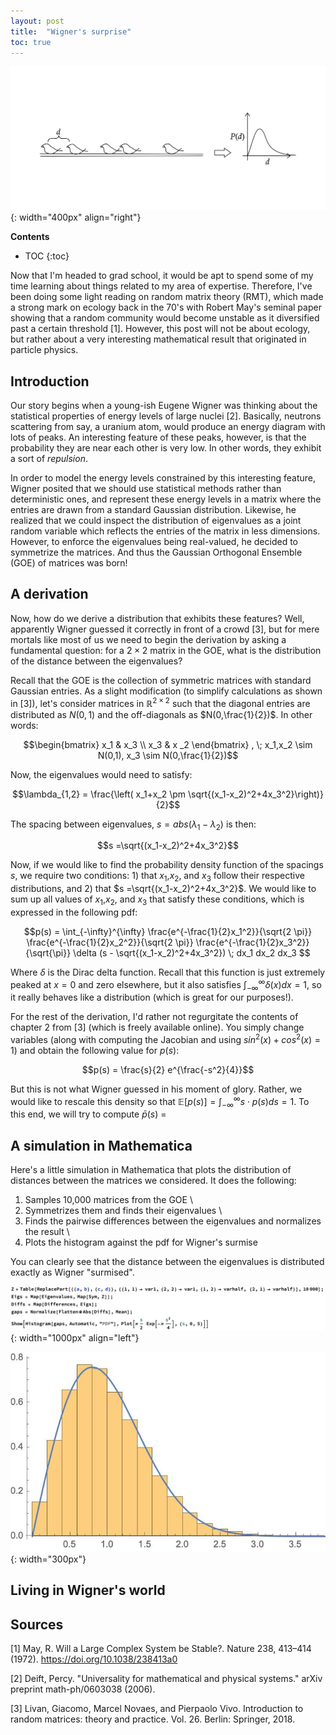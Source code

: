 ```yaml
---
layout: post
title:  "Wigner's surprise"
toc: true
---
```



<script type="text/x-mathjax-config">
MathJax.Hub.Config({
  tex2jax: {
    inlineMath: [['$','$'], ['\\(','\\)']],
    processEscapes: true
  }
});
</script>
<script src="https://cdnjs.cloudflare.com/ajax/libs/mathjax/2.7.0/MathJax.js?config=TeX-AMS-MML_HTMLorMML" type="text/javascript"></script>

<link href="https://fonts.googleapis.com/css2?family=Amiri&display=swap" rel="stylesheet">



![birds](/Images/birds.JPG){: width="400px" align="right"}

**Contents**
- TOC
{:toc}



Now that I'm headed to grad school, it would be apt to spend some of my time learning about things related to my area of expertise. Therefore, I've been doing some light reading on random matrix theory (RMT), which made a strong mark on ecology back in the 70's with Robert May's seminal paper showing that a random community would become unstable as it diversified past a certain threshold [1]. However, this post will not be about ecology, but rather about a very interesting mathematical result that originated in particle physics.

## Introduction
Our story begins when a young-ish Eugene Wigner was thinking about the statistical properties of energy levels of large nuclei [2]. Basically, neutrons scattering from say, a uranium atom, would produce an energy diagram with lots of peaks. An interesting feature of these peaks, however, is that the probability they are near each other is very low. In other words, they exhibit a sort of *repulsion*.

In order to model the energy levels constrained by this interesting feature, Wigner posited that we should use statistical methods rather than deterministic ones, and represent these energy levels in a matrix where the entries are drawn from a standard Gaussian distribution. Likewise, he realized that we could inspect the  distribution of eigenvalues as a joint random variable which reflects the entries of the matrix in less dimensions. However, to enforce the eigenvalues being real-valued, he decided to symmetrize the matrices. And thus the Gaussian Orthogonal Ensemble (GOE) of matrices was born!

## A derivation

Now, how do we derive a distribution that exhibits these features? Well, apparently Wigner guessed it correctly in front of a crowd [3], but for mere mortals like most of us we need to begin the derivation by asking a fundamental question: for a $2 \times 2$ matrix in the GOE, what is the distribution of the distance between the eigenvalues?

Recall that the GOE is the collection of symmetric matrices with standard Gaussian entries. As a slight modification (to simplify calculations as shown in [3]), let's consider matrices in $\mathbb{R}^{2\times 2}$ such that the diagonal entries are distributed as $N(0,1)$ and the off-diagonals as $N(0,\frac{1}{2})$. In other words:

$$\begin{bmatrix} x_1 & x_3 \\ x_3 & x _2 \end{bmatrix} , \; x_1,x_2 \sim N(0,1), x_3 \sim N(0,\frac{1}{2})$$

Now, the eigenvalues would need to satisfy:

$$\lambda_{1,2} = \frac{\left( x_1+x_2 \pm \sqrt{(x_1-x_2)^2+4x_3^2}\right)}{2}$$

The spacing between eigenvalues, $s = abs(\lambda_1 - \lambda_2)$ is then:

$$s =\sqrt{(x_1-x_2)^2+4x_3^2}$$

Now, if we would like to find the probability density function of the spacings $s$, we require two conditions: 1) that $x_1$,$x_2$, and $x_3$ follow their respective distributions, and 2) that $s =\sqrt{(x_1-x_2)^2+4x_3^2}$. We would like to sum up all values of $x_1$,$x_2$, and $x_3$ that satisfy these conditions, which is expressed in the following pdf:

$$p(s) = \int_{-\infty}^{\infty} \frac{e^{-\frac{1}{2}x_1^2}}{\sqrt{2 \pi}} \frac{e^{-\frac{1}{2}x_2^2}}{\sqrt{2 \pi}} \frac{e^{-\frac{1}{2}x_3^2}}{\sqrt{\pi}} \delta (s - \sqrt{(x_1-x_2)^2+4x_3^2}) \; dx_1 dx_2 dx_3 $$

Where $\delta$ is the Dirac delta function. Recall that this function is just extremely peaked at $x=0$ and zero elsewhere, but it also satisfies $\int_{-\infty}^{\infty} \delta(x) dx = 1$, so it really behaves like a distribution (which is great for our purposes!).

For the rest of the derivation, I'd rather not regurgitate the contents of chapter 2 from [3] (which is freely available online). You simply change variables (along with computing the Jacobian and using $sin^2(x)+cos^2(x)=1$) and obtain the following value for $p(s)$:

$$p(s) = \frac{s}{2} e^{\frac{-s^2}{4}}$$

But this is not what Wigner guessed in his moment of glory. Rather, we would like to rescale this density so that $\mathbb{E}[p(s)] = \int_{-\infty}^{\infty}s \cdot p(s) ds = 1$. To this end, we will try to compute $\bar{p}(s)$ =

## A simulation in Mathematica
Here's a little simulation in Mathematica that plots the distribution of distances between the matrices we considered. It does the following:

1) Samples 10,000 matrices from the GOE \\
2) Symmetrizes them and finds their eigenvalues \\
3) Finds the pairwise differences between the eigenvalues and normalizes the result \\
4) Plots the histogram against the pdf for Wigner's surmise

You can clearly see that the distance between the eigenvalues is distributed exactly as Wigner "surmised".

$$$$

![code](/Images/Code.JPG){: width="1000px" align="left"}

![hist](/Images/Hist.JPG){: width="300px"}

## Living in Wigner's world

## Sources
[1] May, R. Will a Large Complex System be Stable?. Nature 238, 413–414 (1972). https://doi.org/10.1038/238413a0

[2] Deift, Percy. "Universality for mathematical and physical systems." arXiv preprint math-ph/0603038 (2006).

[3] Livan, Giacomo, Marcel Novaes, and Pierpaolo Vivo. Introduction to random matrices: theory and practice. Vol. 26. Berlin: Springer, 2018.
